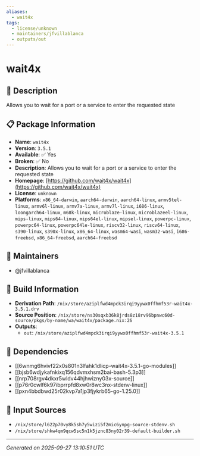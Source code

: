 ```yaml
---
aliases:
  - wait4x
tags:
  - license/unknown
  - maintainers/jfvillablanca
  - outputs/out
---
```


# wait4x

## 📝 Description

Allows you to wait for a port or a service to enter the requested state

## 📋 Package Information

- **Name**: `wait4x`
- **Version**: `3.5.1`
- **Available**: ✅ Yes
- **Broken**: ✅ No
- **Description**: Allows you to wait for a port or a service to enter the requested state
- **Homepage**: [https://github.com/wait4x/wait4x](https://github.com/wait4x/wait4x)
- **License**: `unknown`
- **Platforms**: `x86_64-darwin`, `aarch64-darwin`, `aarch64-linux`, `armv5tel-linux`, `armv6l-linux`, `armv7a-linux`, `armv7l-linux`, `i686-linux`, `loongarch64-linux`, `m68k-linux`, `microblaze-linux`, `microblazeel-linux`, `mips-linux`, `mips64-linux`, `mips64el-linux`, `mipsel-linux`, `powerpc-linux`, `powerpc64-linux`, `powerpc64le-linux`, `riscv32-linux`, `riscv64-linux`, `s390-linux`, `s390x-linux`, `x86_64-linux`, `wasm64-wasi`, `wasm32-wasi`, `i686-freebsd`, `x86_64-freebsd`, `aarch64-freebsd`
## 👥 Maintainers

- @jfvillablanca


## 🔧 Build Information

- **Derivation Path**: `/nix/store/aziplfwd4mpck3irqi9yywx0ffhmf53r-wait4x-3.5.1.drv`
- **Source Position**: `/nix/store/ns30sqxb36k8jrds8z18rv96bpnwc60d-source/pkgs/by-name/wa/wait4x/package.nix:26`
- **Outputs**:
  - `out`:  `/nix/store/aziplfwd4mpck3irqi9yywx0ffhmf53r-wait4x-3.5.1`

## 🔗 Dependencies

- [[6wnmg6hvivf22x0s801n3lfahk1dlicp-wait4x-3.5.1-go-modules]]
- [[bjsb6wdjykafnkixq156qdvmxhsm2bai-bash-5.3p3]]
- [[nrp708rgv4dkxr5wldv44hjhwizny03x-source]]
- [[p76r0cwlf6k97ibprrpfd8xw0r8wc3nx-stdenv-linux]]
- [[pxn4bbdbwd25r02kvp7a1jp3fjykrb65-go-1.25.0]]

## 📁 Input Sources

- `/nix/store/l622p70vy8k5sh7y5wizi5f2mic6ynpg-source-stdenv.sh`
- `/nix/store/shkw4qm9qcw5sc5n1k5jznc83ny02r39-default-builder.sh`

---
*Generated on 2025-09-27 13:10:51 UTC*
